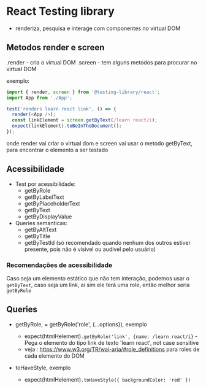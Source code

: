 # React Testing library
* renderiza, pesquisa e interage com componentes no virtual DOM

## Metodos render e screen
.render - cria o virtual DOM
.screen - tem alguns metodos para procurar no virtual DOM

exemplo:
```js
import { render, screen } from '@testing-library/react';
import App from './App';

test('renders learn react link', () => {
  render(<App />); 
  const linkElement = screen.getByText(/learn react/i);
  expect(linkElement).toBeInTheDocument();
});
```
onde render vai criar o virtual dom e screen vai usar o metodo getByText, para encontrar o elemento a ser testado

## Acessibilidade
* Test por acessibilidade:
  * getByRole
  * getByLabelText
  * getByPlaceholderText
  * getByText
  * getByDisplayValue
* Queries semanticas:
  * getByAltText
  * getByTitle
  * getByTestId (só recomendado quando nenhum dos outros estiver presente, pois não é visivel ou audivel pelo usuário)

### Recomendações de acessibilidade
Caso seja um elemento estático que não tem interação, podemos usar o `getByText`, caso seja um link, ai sim ele terá uma role, então melhor seria `getByRole`

## Queries
* getByRole, = getByRole('role', {...options}), exemplo
  * expect(htmlHelement)`.getByRole('link', {name: /learn react/i}` - Pega o elemento do tipo link de texto 'learn react', not case sensitive
  * veja : https://www.w3.org/TR/wai-aria/#role_definitions para roles de cada elemento do DOM

* toHaveStyle, exemplo
  * expect(htmlHelement)`.toHaveStyle({ backgroundColor: 'red' })`
